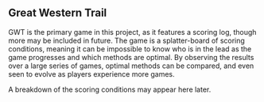 ## Great Western Trail

GWT is the primary game in this project, as it features a scoring log, though more may be included in future. 
The game is a splatter-board of scoring conditions, meaning it can be impossible to know who is in the lead as the game progresses and which methods are optimal.
By observing the results over a large series of games, optimal methods can be compared, and even seen to evolve as players experience more games.

A breakdown of the scoring conditions may appear here later.
